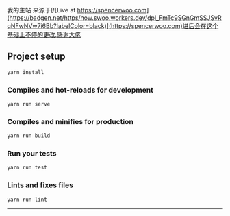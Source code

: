 
我的主站  来源于[![Live at https://spencerwoo.com](https://badgen.net/https/now.swoo.workers.dev/dpl_FmTc9SGnGmSSJSvRqNFwNVw7i6Bb?labelColor=black)](https://spencerwoo.com)进后会在这个基础上不停的更改,感谢大佬

## Project setup

```bash
yarn install
```

### Compiles and hot-reloads for development

```bash
yarn run serve
```

### Compiles and minifies for production

```bash
yarn run build
```

### Run your tests

```bash
yarn run test
```

### Lints and fixes files

```bash
yarn run lint
```

---
